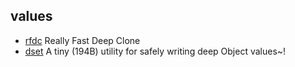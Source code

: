 ## values

- [rfdc](https://github.com/davidmarkclements/rfdc) Really Fast Deep Clone
- [dset](https://github.com/lukeed/dset) A tiny (194B) utility for safely writing deep Object values~!